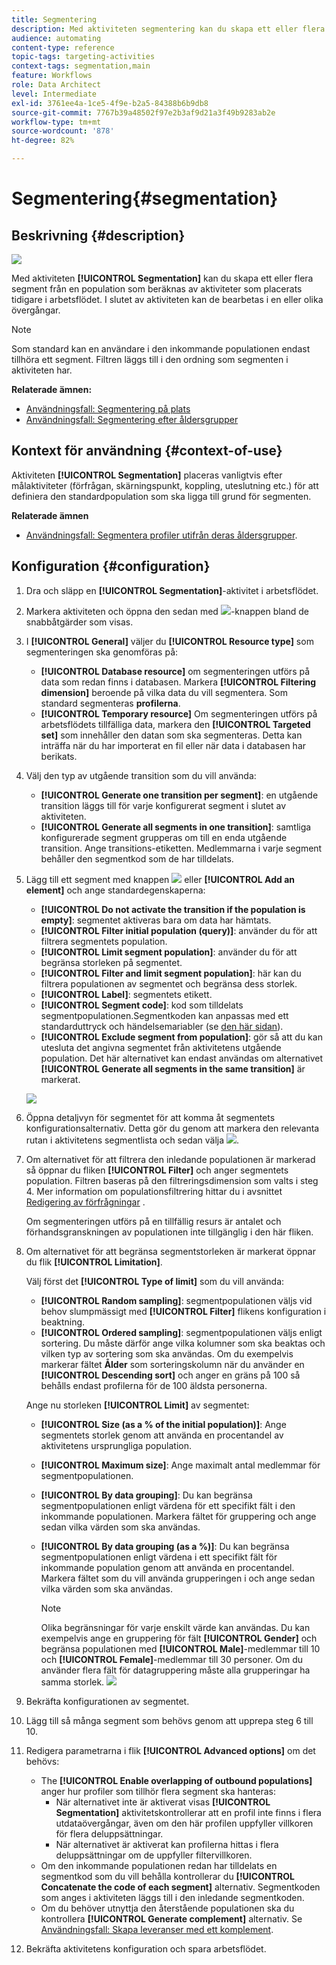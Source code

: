 ```yaml
---
title: Segmentering
description: Med aktiviteten segmentering kan du skapa ett eller flera segment från en population som beräknas av aktiviteter som placerats tidigare i arbetsflödet.
audience: automating
content-type: reference
topic-tags: targeting-activities
context-tags: segmentation,main
feature: Workflows
role: Data Architect
level: Intermediate
exl-id: 3761ee4a-1ce5-4f9e-b2a5-84388b6b9db8
source-git-commit: 7767b39a48502f97e2b3af9d21a3f49b9283ab2e
workflow-type: tm+mt
source-wordcount: '878'
ht-degree: 82%

---
```


# Segmentering{#segmentation}

## Beskrivning {#description}

![](assets/segmentation.png)

Med aktiviteten **[!UICONTROL Segmentation]** kan du skapa ett eller flera segment från en population som beräknas av aktiviteter som placerats tidigare i arbetsflödet.  I slutet av aktiviteten kan de bearbetas i en eller olika övergångar.

>[!NOTE]
>
>Som standard kan en användare i den inkommande populationen endast tillhöra ett segment.  Filtren läggs till i den ordning som segmenten i aktiviteten har.

**Relaterade ämnen:**
* [Användningsfall: Segmentering på plats](../../automating/using/workflow-segmentation-location.md)
* [Användningsfall: Segmentering efter åldersgrupper](../../automating/using/segmentation-age-groups.md)

## Kontext för användning {#context-of-use}

Aktiviteten **[!UICONTROL Segmentation]** placeras vanligtvis efter målaktiviteter (förfrågan, skärningspunkt, koppling, uteslutning etc.) för att definiera den standardpopulation som ska ligga till grund för segmenten.

**Relaterade ämnen**

* [Användningsfall: Segmentera profiler utifrån deras åldersgrupper](../../automating/using/segmentation-age-groups.md).

## Konfiguration {#configuration}

1. Dra och släpp en **[!UICONTROL Segmentation]**-aktivitet i arbetsflödet.
1. Markera aktiviteten och öppna den sedan med ![](assets/edit_darkgrey-24px.png)-knappen bland de snabbåtgärder som visas.
1. I **[!UICONTROL General]** väljer du **[!UICONTROL Resource type]** som segmenteringen ska genomföras på:

   * **[!UICONTROL Database resource]** om segmenteringen utförs på data som redan finns i databasen. Markera **[!UICONTROL Filtering dimension]** beroende på vilka data du vill segmentera. Som standard segmenteras **profilerna**.
   * **[!UICONTROL Temporary resource]** Om segmenteringen utförs på arbetsflödets tillfälliga data, markera den **[!UICONTROL Targeted set]** som innehåller den datan som ska segmenteras.  Detta kan inträffa när du har importerat en fil eller när data i databasen har berikats.

1. Välj den typ av utgående transition som du vill använda:

   * **[!UICONTROL Generate one transition per segment]**: en utgående transition läggs till för varje konfigurerat segment i slutet av aktiviteten.
   * **[!UICONTROL Generate all segments in one transition]**: samtliga konfigurerade segment grupperas om till en enda utgående transition.  Ange transitions-etiketten.  Medlemmarna i varje segment behåller den segmentkod som de har tilldelats.

1. Lägg till ett segment med knappen ![](assets/add_darkgrey-24px.png) eller **[!UICONTROL Add an element]** och ange standardegenskaperna:

   * **[!UICONTROL Do not activate the transition if the population is empty]**: segmentet aktiveras bara om data har hämtats.
   * **[!UICONTROL Filter initial population (query)]**: använder du för att filtrera segmentets population.
   * **[!UICONTROL Limit segment population]**: använder du för att begränsa storleken på segmentet.
   * **[!UICONTROL Filter and limit segment population]**: här kan du filtrera populationen av segmentet och begränsa dess storlek.
   * **[!UICONTROL Label]**: segmentets etikett.
   * **[!UICONTROL Segment code]**: kod som tilldelats segmentpopulationen.Segmentkoden kan anpassas med ett standarduttryck och händelsemariabler (se [den här sidan](../../automating/using/customizing-workflow-external-parameters.md)).
   * **[!UICONTROL Exclude segment from population]**: gör så att du kan utesluta det angivna segmentet från aktivitetens utgående population.  Det här alternativet kan endast användas om alternativet **[!UICONTROL Generate all segments in the same transition]** är markerat.

   ![](assets/wkf_segment_new_segment.png)

1. Öppna detaljvyn för segmentet för att komma åt segmentets konfigurationsalternativ.  Detta gör du genom att markera den relevanta rutan i aktivitetens segmentlista och sedan välja ![](assets/wkf_segment_parameters_24px.png).
1. Om alternativet för att filtrera den inledande populationen är markerad så öppnar du fliken **[!UICONTROL Filter]** och anger segmentets population.  Filtren baseras på den filtreringsdimension som valts i steg 4.  Mer information om populationsfiltrering hittar du i avsnittet [Redigering av förfrågningar](../../automating/using/editing-queries.md) .

   Om segmenteringen utförs på en tillfällig resurs är antalet och förhandsgranskningen av populationen inte tillgänglig i den här fliken.

1. Om alternativet för att begränsa segmentstorleken är markerat öppnar du flik **[!UICONTROL Limitation]**.

   Välj först det **[!UICONTROL Type of limit]** som du vill använda:

   * **[!UICONTROL Random sampling]**: segmentpopulationen väljs vid behov slumpmässigt med **[!UICONTROL Filter]** flikens konfiguration i beaktning.
   * **[!UICONTROL Ordered sampling]**: segmentpopulationen väljs enligt sortering.  Du måste därför ange vilka kolumner som ska beaktas och vilken typ av sortering som ska användas.  Om du exempelvis markerar fältet **Ålder** som sorteringskolumn när du använder en **[!UICONTROL Descending sort]** och anger en gräns på 100 så behålls endast profilerna för de 100 äldsta personerna.

   Ange nu storleken **[!UICONTROL Limit]** av segmentet:

   * **[!UICONTROL Size (as a % of the initial population)]**: Ange segmentets storlek genom att använda en procentandel av aktivitetens ursprungliga population.
   * **[!UICONTROL Maximum size]**: Ange maximalt antal medlemmar för segmentpopulationen.
   * **[!UICONTROL By data grouping]**: Du kan begränsa segmentpopulationen enligt värdena för ett specifikt fält i den inkommande populationen.  Markera fältet för gruppering och ange sedan vilka värden som ska användas.
   * **[!UICONTROL By data grouping (as a %)]**: Du kan begränsa segmentpopulationen enligt värdena i ett specifikt fält för inkommande population genom att använda en procentandel.  Markera fältet som du vill använda grupperingen i och ange sedan vilka värden som ska användas.

      >[!NOTE]
      >
      >Olika begränsningar för varje enskilt värde kan användas.  Du kan exempelvis ange en gruppering för fält **[!UICONTROL Gender]** och begränsa populationen med **[!UICONTROL Male]**-medlemmar till 10 och **[!UICONTROL Female]**-medlemmar till 30 personer.  Om du använder flera fält för datagruppering måste alla grupperingar ha samma storlek.
   ![](assets/wkf_segment_limit_by_grouping.png)

1. Bekräfta konfigurationen av segmentet.
1. Lägg till så många segment som behövs genom att upprepa steg 6 till 10.
1. Redigera parametrarna i flik **[!UICONTROL Advanced options]** om det behövs:

   * The **[!UICONTROL Enable overlapping of outbound populations]** anger hur profiler som tillhör flera segment ska hanteras:
      * När alternativet inte är aktiverat visas **[!UICONTROL Segmentation]** aktivitetskontrollerar att en profil inte finns i flera utdataövergångar, även om den här profilen uppfyller villkoren för flera deluppsättningar.
      * När alternativet är aktiverat kan profilerna hittas i flera deluppsättningar om de uppfyller filtervillkoren.
   * Om den inkommande populationen redan har tilldelats en segmentkod som du vill behålla kontrollerar du **[!UICONTROL Concatenate the code of each segment]** alternativ. Segmentkoden som anges i aktiviteten läggs till i den inledande segmentkoden.
   * Om du behöver utnyttja den återstående populationen ska du kontrollera **[!UICONTROL Generate complement]** alternativ. Se [Användningsfall: Skapa leveranser med ett komplement](../../automating/using/workflow-created-query-with-complement.md).

1. Bekräfta aktivitetens konfiguration och spara arbetsflödet.
